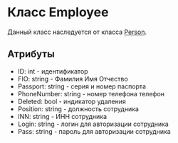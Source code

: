 # Класс Employee
    
Данный класс наследуется от класса [Person](./Person.md "Person"). 

## Атрибуты

* ID: int - идентификатор
* FIO: string - Фамилия Имя Отчество
* Passport: string - серия и номер паспорта
* PhoneNumber: string - номер телефона телефон
* Deleted: bool - индикатор удаления
* Position: string - должность сотрудника
* INN: string - ИНН сотрудника
* Login: string - логин для авторизации сотрудника
* Pass: string - пароль для авторизации сотрудника